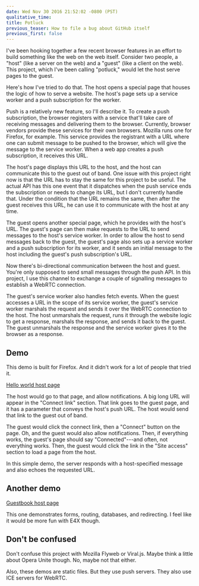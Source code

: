 ```yaml
---
date: Wed Nov 30 2016 21:52:02 -0800 (PST)
qualitative_time: 
title: Potluck
previous_teaser: How to file a bug about GitHub itself
previous_first: false
---
```

I've been hooking together a few recent browser features in an effort to build something like the web on the web itself.
Consider two people, a "host" (like a server on the web) and a "guest" (like a client on the web).
This project, which I've been calling "potluck," would let the host serve pages to the guest.

Here's how I've tried to do that.
The host opens a special page that houses the logic of how to serve a website.
The host's page sets up a service worker and a push subscription for the worker.

Push is a relatively new feature, so I'll describe it.
To create a push subscription, the browser registers with a service that'll take care of receiving messages and delivering them to the browser.
Currently, browser vendors provide these services for their own browsers.
Mozilla runs one for Firefox, for example.
This service provides the registrant with a URL where one can submit message to be pushed to the browser, which will give the message to the service worker.
When a web app creates a push subscription, it receives this URL.

The host's page displays this URL to the host, and the host can communicate this to the guest out of band.
One issue with this project right now is that the URL has to stay the same for this project to be useful.
The actual API has this one event that it dispatches when the push service ends the subscription or needs to change its URL, but I don't currently handle that.
Under the condition that the URL remains the same, then after the guest receives this URL, he can use it to communicate with the host at any time.

The guest opens another special page, which he provides with the host's URL.
The guest's page can then make requests to the URL to send messages to the host's service worker.
In order to allow the host to send messages back to the guest, the guest's page also sets up a service worker and a push subscription for its worker, and it sends an initial message to the host including the guest's push subscription's URL.

Now there's bi-directional communication between the host and guest.
You're only supposed to send small messages through the push API.
In this project, I use this channel to exchange a couple of signalling messages to establish a WebRTC connection.

The guest's service worker also handles fetch events.
When the guest accesses a URL in the scope of its service worker, the guest's service worker marshals the request and sends it over the WebRTC connection to the host.
The host unmarshals the request, runs it through the website logic to get a response, marshals the response, and sends it back to the guest.
The guest unmarshals the response and the service worker gives it to the browser as a response.

## Demo
This demo is built for Firefox.
And it didn't work for a lot of people that tried it.

[Hello world host page](https://wh0.gitlab.io/potluck/hello.html)

The host would go to that page, and allow notifications.
A big long URL will appear in the "Connect link" section.
That link goes to the guest page, and it has a parameter that conveys the host's push URL.
The host would send that link to the guest out of band.

The guest would click the connect link, then a "Connect" button on the page.
Oh, and the guest would also allow notifications.
Then, if everything works, the guest's page should say "Connected"---and often, not everything works.
Then, the guest would click the link in the "Site access" section to load a page from the host.

In this simple demo, the server responds with a host-specified message and also echoes the requested URL.

## Another demo
[Guestbook host page](https://wh0.gitlab.io/potluck/guestbook.html)

This one demonstrates forms, routing, databases, and redirecting.
I feel like it would be more fun with E4X though.

## Don't be confused
Don't confuse this project with Mozilla Flyweb or Viral.js.
Maybe think a little about Opera Unite though.
No, maybe not that either.

Also, these demos are static files.
But they use push servers.
They also use ICE servers for WebRTC.
